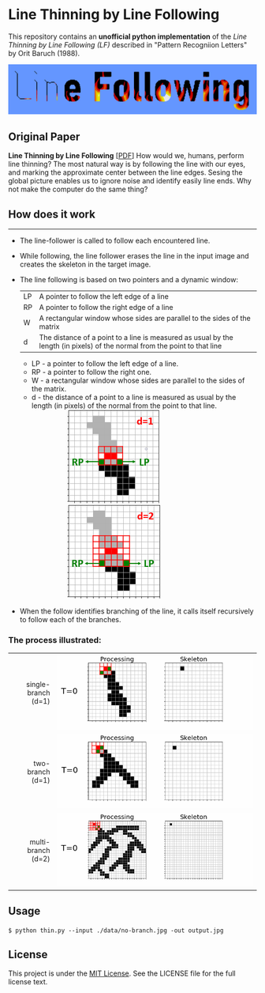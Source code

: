 # Line Thinning by Line Following

This repository contains an **unofficial python implementation** of the *Line Thinning by Line Following (LF)* described in "Pattern Recogniion Letters" by Orit Baruch (1988).

<!-- 
[IMG: 放一個"Line Follwing書寫體"圖檔，有左至右慢慢被thinning到"o"字元]()
-->
<img src="./photo/lineFollowingOnFire2.png">

## Original Paper

**Line Thinning by Line Following** [[PDF](https://www.researchgate.net/publication/230674157_Line_thinning_by_line_following)]
How would we, humans, perform line thinning? The most natural way is by following the line with our eyes, and marking the approximate center between the line edges. Sesing the global picture enables us to ignore noise and identify easily line ends. Why not make the computer do the same thing?

<!--
## ~~Features~~

~~* Successive remove versus lin following~~
~~* For human beings, the most natural way is by following the line with eye, and marking the approximate center between the line edges.~~
-->

## How does it work
---
* The line-follower is called to follow each encountered line.
<!-- 
[IMG: 多物件圖中，左上右下掃描，掃描到的物件整個變紅，然後結束&Repeat]()
-->
* While following, the line follower erases the line in the input image and creates the skeleton in the target image.
<!--
[IMG: 延續上圖，對掃描物件進行處理(show框，不show pointers)，target圖同步生成骨架]()
-->
* The line following is based on two pointers and a dynamic window:
    <table>
      <tbody>
        <tr>
          <td>LP</td>
          <td>A pointer to follow the left edge of a line</td>
        </tr>
        <tr>
          <td>RP</td>
          <td>A pointer to follow the right edge of a line</td>
        </tr>
        <tr>
          <td>W</td>
          <td>A rectangular window whose sides are parallel to the sides of the matrix</td>
        </tr>
        <tr>
          <td>d</td>
          <td>The distance of a point to a line is measured as usual by the length (in pixels) of the normal from the point to that line</td>
        </tr>
      </tbody>
    </table>

    * LP - a pointer to follow the left edge of a line.
    * RP - a pointer to follow the right one.
    * W - a rectangular window whose sides are parallel to the sides of the matrix.
    * d - the distance of a point to a line is measured as usual by the length (in pixels) of the normal from the point to that line.
    
    <div align="center">
    <div style="width: 60%; margin:0 left;text-align: left;">
      <img src="./photo/W_d1.png">
      <img src="./photo/W_d2.png">
    </div>
    </div>
<!--
[IMG: 靜態單支圖，show W/LP/RP, d=1,2,3]()
-->


* When the follow identifies branching of the line, it calls itself recursively to follow each of the branches.
<!--
[IMG: 靜態分支圖，show W/LLP/LRP/RLP/RRP]()
-->
### The process illustrated:

|||
|-:|:-:|
|single-branch<br>(d=1)|<img src="./photo/no-branch_d1.gif">|
|two-branch<br>(d=1)|<img src="./photo/two-branch_d1.gif">|
|multi-branch<br>(d=2)|<img src="./photo/multi-branch_d2.gif">|



<!--
## Results

|Original|Result|
|-|-|
|||
|||

## Comparative Implementation Results
||reference figure| image size| processing time|
|-|-:|-:|-:|
|SR|ddd|100 * 100| 1 sec|
|LR|ddd|100 * 100| 1 sec|
-->
## Usage
```
$ python thin.py --input ./data/no-branch.jpg -out output.jpg
```



## License
This project is under the [MIT License](). See the LICENSE file for the full license text.